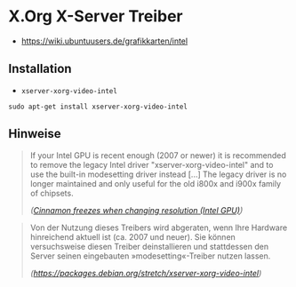 # X.Org X-Server Treiber

+   <https://wiki.ubuntuusers.de/grafikkarten/intel>



## Installation

+   `xserver-xorg-video-intel`

<!---->

    sudo apt-get install xserver-xorg-video-intel



## Hinweise

>	If your Intel GPU is recent enough (2007 or newer) it is recommended to remove the legacy Intel driver "xserver-xorg-video-intel" and to use the built-in modesetting driver instead [...]
>	The legacy driver is no longer maintained and only useful for the old i800x and i900x family of chipsets.
>
>	*([Cinnamon freezes when changing resolution (Intel GPU)](https://www.linuxmint.com/rel_sonya_cinnamon.php))*

>	Von der Nutzung dieses Treibers wird abgeraten, wenn Ihre Hardware hinreichend aktuell ist (ca. 2007 und neuer). Sie können versuchsweise diesen Treiber deinstallieren und stattdessen den Server seinen eingebauten »modesetting«-Treiber nutzen lassen.
>
>	*(<https://packages.debian.org/stretch/xserver-xorg-video-intel>)*

